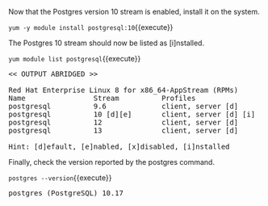 Now that the Postgres version 10 stream is enabled, install it on the system.

`yum -y module install postgresql:10`{{execute}}

The Postgres 10 stream should now be listed as [i]nstalled.

`yum module list postgresql`{{execute}}

<pre class="file">
<< OUTPUT ABRIDGED >>

Red Hat Enterprise Linux 8 for x86_64-AppStream (RPMs)
Name                Stream          Profiles          
postgresql          9.6             client, server [d]
postgresql          10 [d][e]       client, server [d] [i]
postgresql          12              client, server [d]
postgresql          13              client, server [d]

Hint: [d]efault, [e]nabled, [x]disabled, [i]nstalled
</pre>

Finally, check the version reported by the postgres command.

`postgres --version`{{execute}}

<pre class="file">
postgres (PostgreSQL) 10.17
</pre>
